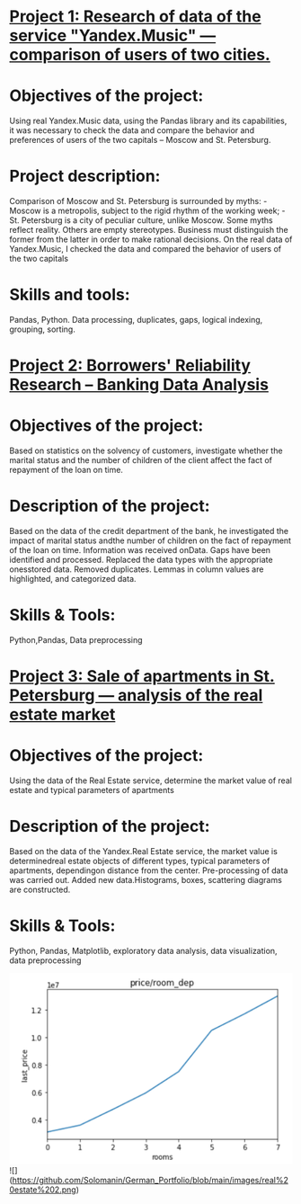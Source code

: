 # [Project 1: Research of data of the service "Yandex.Music" — comparison of users of two cities.](https://github.com/Solomanin/Yandex.Music)
# Objectives of the project: 
 Using real Yandex.Music data, using the Pandas library and its capabilities, it was necessary to check the data and compare the behavior and preferences of users of the two capitals – Moscow and St. Petersburg.
# Project description:  
 Comparison of Moscow and St. Petersburg is surrounded by myths: - Moscow is a metropolis, subject to the rigid rhythm of the working week; - St. Petersburg is a city of peculiar culture, unlike Moscow. Some myths reflect reality. Others are empty stereotypes. Business must distinguish the former from the latter in order to make rational decisions. On the real data of Yandex.Music, I checked the data and compared the behavior of users of the two capitals
# Skills and tools: 
 Pandas, Python.  Data processing, duplicates, gaps, logical indexing, grouping, sorting.
 
 
 

# [Project 2: Borrowers' Reliability Research – Banking Data Analysis](https://github.com/Solomanin/Borrower-reliability-research)
# Objectives of the project: 
 Based on statistics on the solvency of customers, investigate whether the marital status and the number of children of the client affect the fact of repayment of the loan on time.
# Description of the project:
 Based on the data of the credit department of the bank, he investigated the impact of marital status andthe number of children on the fact of repayment of the loan on time. Information was received onData. Gaps have been identified and processed. Replaced the data types with the appropriate onesstored data. Removed duplicates. Lemmas in column values are highlighted, and categorized data.
# Skills & Tools:
 Python,Pandas, Data preprocessing
 
 
# [Project 3: Sale of apartments in St. Petersburg — analysis of the real estate market](https://github.com/Solomanin/Real-estate-sales)
# Objectives of the project: 
 Using the data of the Real Estate service, determine the market value of real estate and typical parameters of apartments
# Description of the project:
 Based on the data of the Yandex.Real Estate service, the market value is determinedreal estate objects of different types, typical parameters of apartments, dependingon distance from the center. Pre-processing of data was carried out. Added new data.Histograms, boxes, scattering diagrams are constructed.
# Skills & Tools: 
 Python, Pandas, Matplotlib, exploratory data analysis, data visualization, data preprocessing
 
![](https://github.com/Solomanin/German_Portfolio/blob/main/images/real_estate.png)            ![]                  (https://github.com/Solomanin/German_Portfolio/blob/main/images/real%20estate%202.png)
   
